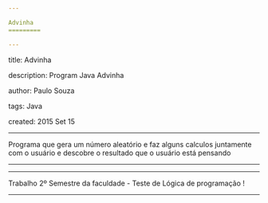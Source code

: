 ```yaml
---

Advinha
=========

---
```

title: Advinha

description: Program Java Advinha

author: Paulo Souza

tags: Java

created:  2015 Set 15

---

Programa que gera um número aleatório e faz alguns calculos juntamente com o usuário e descobre o resultado que o usuário está pensando

---
---

Trabalho 2º Semestre da faculdade - Teste de Lógica de programação !

---
